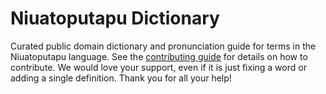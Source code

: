 
# Niuatoputapu Dictionary

Curated public domain dictionary and pronunciation guide for terms in the Niuatoputapu language. See the [contributing guide](https://github.com/drumworkteam/term/blob/make/.github/contributing.md) for details on how to contribute. We would love your support, even if it is just fixing a word or adding a single definition. Thank you for all your help!